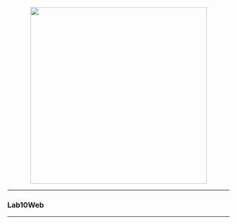 <p align="center"><a href="https://github.com/taufiqalif" target="_blank"><img src="https://github.com/taufiqalif/Lab8Web/blob/master/img/taufiq.png" width="400"></a></p>

<hr>
<h3>Lab10Web</h3>
<p><a href="https://github.com/taufiqalif/Lab10Web" ></p>
<hr>

